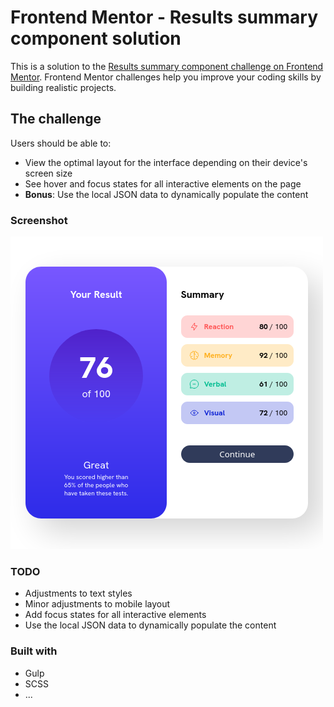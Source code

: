 # Frontend Mentor - Results summary component solution

This is a solution to the [Results summary component challenge on Frontend Mentor](https://www.frontendmentor.io/challenges/results-summary-component-CE_K6s0maV). Frontend Mentor challenges help you improve your coding skills by building realistic projects. 

## The challenge

Users should be able to:

- View the optimal layout for the interface depending on their device's screen size
- See hover and focus states for all interactive elements on the page
- **Bonus**: Use the local JSON data to dynamically populate the content

### Screenshot

![](./my_screenshot.png)


### TODO

* Adjustments to text styles
* Minor adjustments to mobile layout
* Add focus states for all interactive elements
* Use the local JSON data to dynamically populate the content

### Built with

- Gulp
- SCSS
- ...
